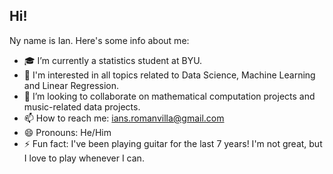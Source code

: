 ## Hi!

<!--
**eatsfrog/eatsfrog** is a ✨ _special_ ✨ repository because its `README.md` (this file) appears on your GitHub profile.

Here are some ideas to get you started:

- 🔭 I’m currently working on ...
- 🌱 I’m currently learning ...
- 👯 I’m looking to collaborate on ...
- 🤔 I’m looking for help with ...
- 💬 Ask me about ...
- 📫 How to reach me: ...
- 😄 Pronouns: ...
- ⚡ Fun fact: ...
-->

Ny name is Ian. Here's some info about me:
- 🎓 I’m currently a statistics student at BYU.
- 🌱 I'm interested in all topics related to Data Science, Machine Learning and Linear Regression.
- 👯 I’m looking to collaborate on mathematical computation projects and music-related data projects.
- 📫 How to reach me: ians.romanvilla@gmail.com
- 😄 Pronouns: He/Him
- ⚡ Fun fact: I've been playing guitar for the last 7 years! I'm not great, but I love to play whenever I can.
